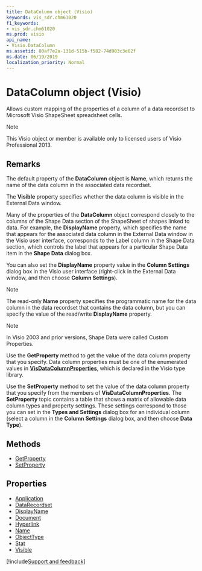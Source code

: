 ```yaml
---
title: DataColumn object (Visio)
keywords: vis_sdr.chm61020
f1_keywords:
- vis_sdr.chm61020
ms.prod: visio
api_name:
- Visio.DataColumn
ms.assetid: 80af7e2a-131d-515b-f582-74d903c3e02f
ms.date: 06/19/2019
localization_priority: Normal
---
```



# DataColumn object (Visio)

Allows custom mapping of the properties of a column of a data recordset to Microsoft Visio ShapeSheet spreadsheet cells.

> [!NOTE] 
> This Visio object or member is available only to licensed users of Visio Professional 2013.


## Remarks

The default property of the **DataColumn** object is **Name**, which returns the name of the data column in the associated data recordset.

The **Visible** property specifies whether the data column is visible in the External Data window.

Many of the properties of the **DataColumn** object correspond closely to the columns of the Shape Data section of the ShapeSheet of shapes linked to data. For example, the **DisplayName** property, which specifies the name that appears for the associated data column in the External Data window in the Visio user interface, corresponds to the Label column in the Shape Data section, which controls the label that appears for a particular Shape Data item in the **Shape Data** dialog box.

You can also set the **DisplayName** property value in the **Column Settings** dialog box in the Visio user interface (right-click in the External Data window, and then choose **Column Settings**).

> [!NOTE] 
> The read-only **Name** property specifies the programmatic name for the data column in the data recordset that contains the data column, but you can specify the value of the read/write **DisplayName** property.

> [!NOTE] 
> In Visio 2003 and prior versions, Shape Data were called Custom Properties. 

Use the **GetProperty** method to get the value of the data column property that you specify. Data column properties must be one of the enumerated values in **[VisDataColumnProperties](visio.visdatacolumnproperties.md)**, which is declared in the Visio type library.

Use the **SetProperty** method to set the value of the data column property that you specify from the members of **VisDataColumnProperties**. The **SetProperty** topic contains a table that shows a matrix of allowable data column types and property settings. These settings correspond to those you can set in the **Types and Settings** dialog box for an individual column (select a column in the **Column Settings** dialog box, and then choose **Data Type**).

## Methods

-  [GetProperty](Visio.DataColumn.GetProperty.md)
-  [SetProperty](Visio.DataColumn.SetProperty.md)

## Properties

-  [Application](Visio.DataColumn.Application.md)
-  [DataRecordset](Visio.DataColumn.DataRecordset.md)
-  [DisplayName](Visio.DataColumn.DisplayName.md)
-  [Document](Visio.DataColumn.Document.md)
-  [Hyperlink](Visio.DataColumn.Hyperlink.md)
-  [Name](Visio.DataColumn.Name.md)
-  [ObjectType](Visio.DataColumn.ObjectType.md)
-  [Stat](Visio.DataColumn.Stat.md)
-  [Visible](Visio.DataColumn.Visible.md)


[!include[Support and feedback](~/includes/feedback-boilerplate.md)]